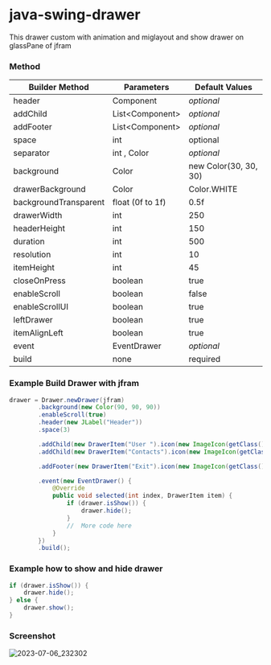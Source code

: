 # java-swing-drawer

This drawer custom with animation and miglayout and show drawer on glassPane of jfram
### Method
Builder Method | Parameters | Default Values
----------------------- | ------------ | ---------------
header | Component | <i>optional</i>
addChild | List\<Component\> | <i>optional</i>
addFooter | List\<Component\> | <i>optional</i>
space | int | optional | <i>optional</i>
separator | int , Color | <i>optional</i>
background | Color | new Color(30, 30, 30)
drawerBackground | Color | Color.WHITE
backgroundTransparent | float (0f to 1f) | 0.5f
drawerWidth | int | 250
headerHeight | int | 150
duration | int | 500
resolution | int | 10
itemHeight | int | 45
closeOnPress | boolean | true
enableScroll | boolean | false
enableScrollUI | boolean | true
leftDrawer | boolean | true
itemAlignLeft | boolean | true
event | EventDrawer | <i>optional</i>
build | none | required

### Example Build Drawer with jfram
```java
drawer = Drawer.newDrawer(jfram)
        .background(new Color(90, 90, 90))
        .enableScroll(true)
        .header(new JLabel("Header"))
        .space(3)

        .addChild(new DrawerItem("User ").icon(new ImageIcon(getClass().getResource("/icon/user.png"))).build())
        .addChild(new DrawerItem("Contacts").icon(new ImageIcon(getClass().getResource("/icon/cont.png"))).build())

        .addFooter(new DrawerItem("Exit").icon(new ImageIcon(getClass().getResource("/icon/exit.png"))).build())

        .event(new EventDrawer() {
            @Override
            public void selected(int index, DrawerItem item) {
                if (drawer.isShow()) {
                    drawer.hide();
                }
                //  More code here
            }
        })
        .build();
```
### Example how to show and hide drawer
```java
if (drawer.isShow()) {
    drawer.hide();
} else {
    drawer.show();
}
```
### Screenshot
![2023-07-06_232302](https://github.com/user-attachments/assets/191c6ab9-bc29-4801-bd6e-8dbce1b29902)
